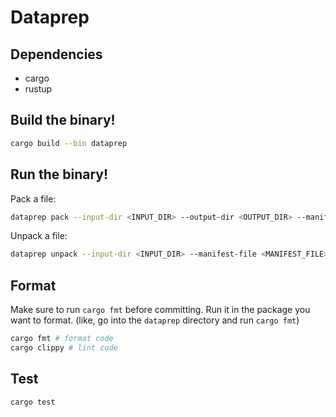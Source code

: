# Dataprep

## Dependencies
- cargo
- rustup

## Build the binary!
```bash
cargo build --bin dataprep
```

## Run the binary!
Pack a file:

```bash
dataprep pack --input-dir <INPUT_DIR> --output-dir <OUTPUT_DIR> --manifest-file <MANIFEST_FILE>
```

Unpack a file:

```bash
dataprep unpack --input-dir <INPUT_DIR> --manifest-file <MANIFEST_FILE> --output-dir <OUTPUT_DIR>
```

## Format

Make sure to run `cargo fmt` before committing. Run it in the package you want to format. (like, go into the `dataprep` directory and run `cargo fmt`)

```bash
cargo fmt # format code
cargo clippy # lint code
```

## Test

```bash
cargo test
```

